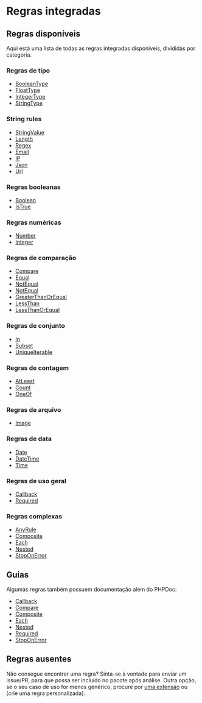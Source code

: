 # Regras integradas

## Regras disponíveis

Aqui está uma lista de todas as regras integradas disponíveis, divididas por categoria.

### Regras de tipo

- [BooleanType](../../../src/Rule/Type/BooleanType.php)
- [FloatType](../../../src/Rule/Type/FloatType.php)
- [IntegerType](../../../src/Rule/Type/IntegerType.php)
- [StringType](../../../src/Rule/Type/StringType.php)

### String rules

- [StringValue](../../../src/Rule/StringValue.php)
- [Length](../../../src/Rule/Length.php)
- [Regex](../../../src/Rule/Regex.php)
- [Email](../../../src/Rule/Email.php)
- [IP](../../../src/Rule/Ip.php)
- [Json](../../../src/Rule/Json.php)
- [Url](../../../src/Rule/Url.php)

### Regras booleanas

- [Boolean](../../../src/Rule/BooleanValue.php)
- [IsTrue](../../../src/Rule/TrueValue.php)

### Regras numéricas

- [Number](../../../src/Rule/Number.php)
- [Integer](../../../src/Rule/Integer.php)

### Regras de comparação

- [Compare](../../../src/Rule/Compare.php)
- [Equal](../../../src/Rule/Equal.php)
- [NotEqual](../../../src/Rule/NotEqual.php)
- [NotEqual](../../../src/Rule/GreaterThan.php)
- [GreaterThanOrEqual](../../../src/Rule/GreaterThanOrEqual.php)
- [LessThan](../../../src/Rule/LessThan.php)
- [LessThanOrEqual](../../../src/Rule/LessThanOrEqual.php)

### Regras de conjunto

- [In](../../../src/Rule/In.php)
- [Subset](../../../src/Rule/Subset.php)
- [UniqueIterable](../../../src/Rule/UniqueIterable.php)

### Regras de contagem

- [AtLeast](../../../src/Rule/AtLeast.php)
- [Count](../../../src/Rule/Count.php)
- [OneOf](../../../src/Rule/OneOf.php)

### Regras de arquivo

- [Image](../../../src/Rule/Image/Image.php)

### Regras de data

- [Date](../../../src/Rule/Date/Date.php)
- [DateTime](../../../src/Rule/Date/DateTime.php)
- [Time](../../../src/Rule/Date/Time.php)

### Regras de uso geral

- [Callback](../../../src/Rule/Callback.php)
- [Required](../../../src/Rule/Required.php)

### Regras complexas

- [AnyRule](../../../src/Rule/AnyRule.php)
- [Composite](../../../src/Rule/Composite.php)
- [Each](../../../src/Rule/Each.php)
- [Nested](../../../src/Rule/Nested.php)
- [StopOnError](../../../src/Rule/StopOnError.php)

## Guias

Algumas regras também possuem documentação além do PHPDoc:

- [Callback](built-in-rules-callback.md)
- [Compare](built-in-rules-compare.md)
- [Composite](built-in-rules-composite.md)
- [Each](built-in-rules-each.md)
- [Nested](built-in-rules-nested.md)
- [Required](built-in-rules-required.md)
- [StopOnError](built-in-rules-stop-on-error.md)

## Regras ausentes

Não consegue encontrar uma regra? Sinta-se à vontade para enviar um issue/PR, para que possa ser incluído no pacote após análise. Outra opção,
se o seu caso de uso for menos genérico, procure por [uma extensão] ou [crie uma regra personalizada].

[uma extensão]: extensions.md
[crie uma regra personalizadaa]: creating-custom-rules.md
